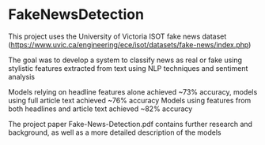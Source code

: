 # FakeNewsDetection

This project uses the University of Victoria ISOT fake news dataset (https://www.uvic.ca/engineering/ece/isot/datasets/fake-news/index.php)

The goal was to develop a system to classify news as real or fake using stylistic features extracted from text using NLP techniques and sentiment analysis

Models relying on headline features alone achieved ~73% accuracy, models using full article text achieved ~76% accuracy
Models using features from both headlines and article text achieved ~82% accuracy

The project paper Fake-News-Detection.pdf contains further research and background, as well as a more detailed description of the models
